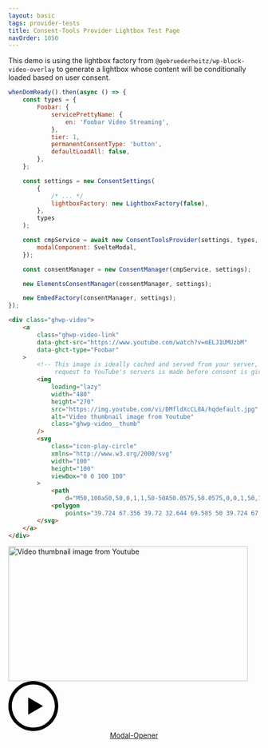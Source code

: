 ```yaml
---
layout: basic
tags: provider-tests
title: Consent-Tools Provider Lightbox Test Page
navOrder: 1050
---
```


This demo is using the lightbox factory from `@gebruederheitz/wp-block-video-overlay`
to generate a lightbox whose content will be conditionally loaded based on user
consent.

```js
whenDomReady().then(async () => {
    const types = {
        Foobar: {
            servicePrettyName: {
                en: 'Foobar Video Streaming',
            },
            tier: 1,
            permanentConsentType: 'button',
            defaultLoadAll: false,
        },
    };

    const settings = new ConsentSettings(
        {
            /* ... */
            lightboxFactory: new LightboxFactory(false),
        },
        types
    );

    const cmpService = await new ConsentToolsProvider(settings, types, {
        modalComponent: SvelteModal,
    });

    const consentManager = new ConsentManager(cmpService, settings);

    new ElementsConsentManager(consentManager, settings);

    new EmbedFactory(consentManager, settings);
});
```

```html
<div class="ghwp-video">
    <a
        class="ghwp-video-link"
        data-ghct-src="https://www.youtube.com/watch?v=mELJ1UMUzbM"
        data-ghct-type="Foobar"
    >
        <!-- This image is ideally cached and served from your server, so no
             request to YouTube's servers is made before consent is given -->
        <img
            loading="lazy"
            width="480"
            height="270"
            src="https://img.youtube.com/vi/DMfldXcCL8A/hqdefault.jpg"
            alt="Video thumbnail image from Youtube"
            class="ghwp-video__thumb"
        />
        <svg
            class="icon-play-circle"
            xmlns="http://www.w3.org/2000/svg"
            width="100"
            height="100"
            viewBox="0 0 100 100"
        >
            <path
                d="M50,100a50,50,0,1,1,50-50A50.0575,50.0575,0,0,1,50,100ZM50,6.7754A43.224,43.224,0,1,0,93.2235,50,43.2732,43.2732,0,0,0,50,6.7754Z"/>
            <polygon
                points="39.724 67.356 39.72 32.644 69.585 50 39.724 67.356"/>
        </svg>
    </a>
</div>
```

<div class="example">
<link rel="stylesheet" href="/assets/video-overlay.css" />
<link rel="stylesheet" href="/assets/glightbox.min.css" />
<link rel="stylesheet" href="/dist/consent-tools-modal.css" />
<link rel="stylesheet" href="/dist/css/index.css" />

<style>
    .button-container {
        display: flex;
        margin-bottom: 2rem;
        justify-content: center;
    }
</style>


<div class="ghwp-video">
    <a class="ghwp-video-link"
       data-ghct-src="https://www.youtube.com/watch?v=mELJ1UMUzbM"
       data-ghct-type="Foobar"
    >
        <img loading="lazy"
             width="480"
             height="270"
             src="https://img.youtube.com/vi/DMfldXcCL8A/hqdefault.jpg"
             alt="Video thumbnail image from Youtube"
             class="ghwp-video__thumb"
        />
        <svg
            class="icon-play-circle"
            xmlns="http://www.w3.org/2000/svg"
            width="100"
            height="100"
            viewBox="0 0 100 100"
        >
            <path
                d="M50,100a50,50,0,1,1,50-50A50.0575,50.0575,0,0,1,50,100ZM50,6.7754A43.224,43.224,0,1,0,93.2235,50,43.2732,43.2732,0,0,0,50,6.7754Z"/>
            <polygon
                points="39.724 67.356 39.72 32.644 69.585 50 39.724 67.356"/>
        </svg>
    </a>
</div>


<!-- The settings opener to administer the CMP -->
<div class="button-container">
    <a class="button" href="#modal-opener">Modal-Opener</a>
</div>


<!-- The actual consent-tools bundle -->
<script src="/assets/test-bundle-lightbox.js"></script>
</div>
